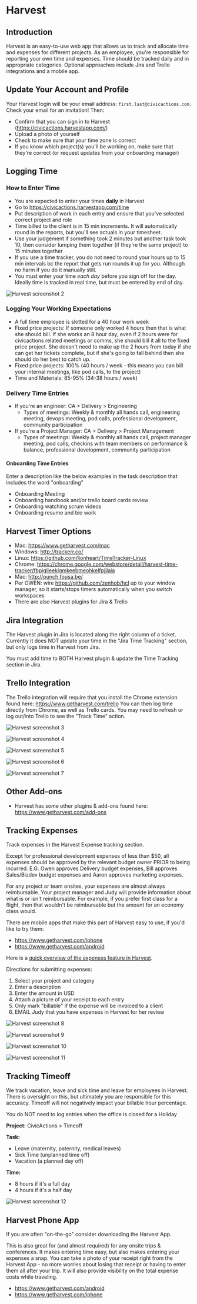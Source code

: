 # Harvest

## Introduction

Harvest is an easy-to-use web app that allows us to track and allocate time and expenses for different projects. As an employee, you're responsible for reporting your own time and expenses. Time should be tracked daily and in appropriate categories. Optional approaches include Jira and Trello integrations and a mobile app.

## Update Your Account and Profile

Your Harvest login will be your email address: `first.last@civicactions.com`. Check your email for an invitation!
Then:

* Confirm that you can sign in to Harvest (<https://civicactions.harvestapp.com/>)
* Upload a photo of yourself
* Check to make sure that your time zone is correct
* If you know which project(s) you'll be working on, make sure that they're correct (or request updates from your onboarding manager)

## Logging Time

### How to Enter Time

* You are expected to enter your times **daily** in Harvest
* Go to <https://civicactions.harvestapp.com/time>
* Put description of work in each entry and ensure that you've selected correct project and role
* Time billed to the client is in 15 min increments. It will automatically round in the reports, but you'll see actuals in your timesheet.
* Use your judgement if something took 2 minutes but another task took 10, then consider lumping them together (if they're the same project) to 15 minutes together
* If you use a time tracker, you do not need to round your hours up to 15 min intervals bc the report that gets run rounds it up for you. Although no harm if you do it manually still.
* You must enter your time _each day_ before you sign off for the day. Ideally time is tracked in real time, but must be entered by end of day.

![Harvest screenshot 2](../../images/harvest02.png)

### Logging Your Working Expectations

* A full time employee is slotted for a 40 hour work week
* Fixed price projects: If someone only worked 4 hours then that is what she should bill. If she works an 8 hour day, even if 2 hours were for civicactions related meetings or comms, she should bill it all to the fixed price project.  She doesn't need to make up the 2 hours from today if she can get her tickets complete, but if she's going to fall behind then she should do her best to catch up.
* Fixed price projects: 100% (40 hours / week - this means you can bill your internal meetings, like pod calls, to the project)
* Time and Materials: 85-95% (34-38 hours / week)

### Delivery Time Entries

* If you're an engineer: CA > Delivery > Engineering
    * Types of meetings: Weekly & monthly all hands call, engineering meeting, devops meeting, pod calls, professional development, community participation
* If you're a Project Manager: CA > Delivery > Project Management
    * Types of meetings: Weekly & monthly all hands call, project manager meeting, pod calls, checkins with team members on performance & balance, professional development, community participation

#### Onboarding Time Entries

Enter a description like the below examples in the task description that includes the word "onboarding"

* Onboarding Meeting
* Onboarding handbook and/or trello board cards review
* Onboarding watching scrum videos
* Onboarding resume and bio work

## Harvest Timer Options

* Mac: <https://www.getharvest.com/mac>
* Windows: <http://trackerr.co/>
* Linux: <https://github.com/lionheart/TimeTracker-Linux>
* Chrome: <https://chrome.google.com/webstore/detail/harvest-time-tracker/fbpiglieekigmkeebmeohkelfpjjlaia>
* Mac: <http://punch.fousa.be/>
* Per OWEN: wire <https://github.com/zenhob/hcl> up to your window manager, so it starts/stops timers automatically when you switch workspaces
* There are also Harvest plugins for Jira & Trello

## Jira Integration

The Harvest plugin in Jira is located along the right column of a ticket. Currently it does NOT update your time in the "Jira Time Tracking" section, but only logs time in Harvest from Jira.

You must add time to BOTH Harvest plugin & update the Time Tracking section in Jira.

## Trello Integration

The Trello integration will require that you install the Chrome extension found here: <https://www.getharvest.com/trello> You can then log time directly from Chrome, as well as Trello cards. You may need to refresh or log out/into Trello to see the "Track Time" action.

![Harvest screenshot 3](../../images/harvest03.png)

![Harvest screenshot 4](../../images/harvest04.png)

![Harvest screenshot 5](../../images/harvest05.png)

![Harvest screenshot 6](../../images/harvest06.png)

![Harvest screenshot 7](../../images/harvest07.png)

## Other Add-ons

* Harvest has some other plugins & add-ons found here: <https://www.getharvest.com/add-ons>

## Tracking Expenses

Track expenses in the Harvest Expense tracking section.

Except for professional development expenses of less than $50, all expenses should be approved by the relevant budget owner PRIOR to being incurred. E.G. Owen approves Delivery budget expenses, Bill approves Sales/Bizdev budget expenses and Aaron approves marketing expenses.

For any project or team onsites, your expenses are almost always reimbursable. Your project manager and Judy will provide information about what is or isn't reimbursable. For example, if you prefer first class for a flight, then that wouldn't be reimbursable but the amount for an economy class would.

There are mobile apps that make this part of Harvest easy to use, if you'd like to try them:

* <https://www.getharvest.com/iphone>
* <https://www.getharvest.com/android>

Here is a [quick overview of the expenses feature in Harvest](https://www.getharvest.com/features/expenses).

Directions for submitting expenses:

1. Select your project and category
2. Enter a description
3. Enter the amount in USD
4. Attach a picture of your receipt to each entry
5. Only mark "billable" if the expense will be invoiced to a client
6. EMAIL Judy that you have expenses in Harvest for her review


![Harvest screenshot 8](../../images/harvest08.png)

![Harvest screenshot 9](../../images/harvest09.png)

![Harvest screenshot 10](../../images/harvest10.png)

![Harvest screenshot 11](../../images/harvest11.png)

## Tracking Timeoff

We track vacation, leave and sick time and leave for employees in Harvest. There is oversight on this, but ultimately you are responsible for this accuracy. Timeoff will not negatively impact your billable hour percentage.

You do NOT need to log entries when the office is closed for a Holiday

**Project:** CivicActions > Timeoff

**Task:**

* Leave (maternity, paternity, medical leaves)
* Sick Time (unplanned time off)
* Vacation (a planned day off)

**Time:**

* 8 hours if it's a full day
* 4 hours if it's a half day

![Harvest screenshot 12](../../images/harvest12.png)

## Harvest Phone App

If you are often "on-the-go" consider downloading the Harvest App.

This is also great for (and almost required) for any onsite trips & conferences. It makes entering time easy, but also makes entering your expenses a snap. You can take a photo of your receipt right from the Harvest App - no more worries about losing that receipt or having to enter them all after your trip. It will also provide visibility on the total expense costs while traveling.

* <https://www.getharvest.com/android>
* <https://www.getharvest.com/iphone>
